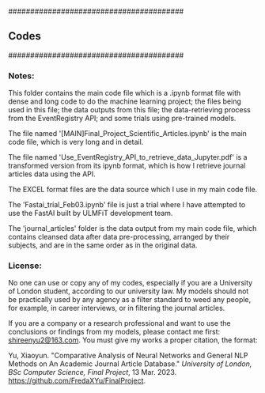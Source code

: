 ########################################
## Codes
########################################

### Notes: 

This folder contains the main code file which is a .ipynb format file with dense and long code to do the machine learning project; the files being used in this file; the data outputs from this file; the data-retrieving process from the EventRegistry API; and some trials using pre-trained models. 

The file named '[MAIN]Final_Project_Scientific_Articles.ipynb' is the main code file, which is very long and in detail. 

The file named 'Use_EventRegistry_API_to_retrieve_data_Jupyter.pdf' is a transformed version from its ipynb format, which is how I retrieve journal articles data using the API. 

The EXCEL format files are the data source which I use in my main code file. 

The 'Fastai_trial_Feb03.ipynb' file is just a trial where I have attempted to use the FastAI built by ULMFiT development team. 

The 'journal_articles' folder is the data output from my main code file, which contains cleansed data after data pre-processing, arranged by their subjects, and are in the same order as in the original data. 

### License: 

No one can use or copy any of my codes, especially if you are a University of London student, according to our university law. My models should not be practically used by any agency as a filter standard to weed any people, for example, in career interviews, or in filtering the journal articles. 

If you are a company or a research professional and want to use the conclusions or findings from my models, please contact me first: shireenyu2@163.com. You must give my works a proper citation, the format: 

Yu, Xiaoyun. "Comparative Analysis of Neural Networks and General NLP Methods on An Academic Journal Article Database." *University of London, BSc Computer Science, Final Project*, 13 Mar. 2023. https://github.com/FredaXYu/FinalProject. 





